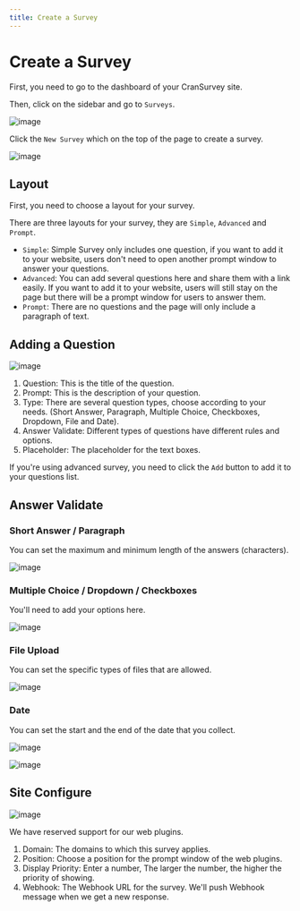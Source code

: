 ```yaml
---
title: Create a Survey
---
```


# Create a Survey

First, you need to go to the dashboard of your CranSurvey site.

Then, click on the sidebar and go to `Surveys`.

![image](https://github.com/ocoke/csur-site/assets/71591824/edd1366e-1869-4b44-af5e-ef62909b5a1b)

Click the `New Survey` which on the top of the page to create a survey.

![image](https://github.com/ocoke/csur-site/assets/71591824/31254486-8987-4355-99e3-11fc240015f8)

## Layout

First, you need to choose a layout for your survey.

There are three layouts for your survey, they are `Simple`, `Advanced` and `Prompt`.

- `Simple`: Simple Survey only includes one question, if you want to add it to your website, users don't need to open another prompt window to answer your questions.
- `Advanced`: You can add several questions here and share them with a link easily. If you want to add it to your website, users will still stay on the page but there will be a prompt window for users to answer them.
- `Prompt`: There are no questions and the page will only include a paragraph of text.

## Adding a Question

![image](https://github.com/ocoke/csur-site/assets/71591824/e7fc5883-a50c-44e0-bc1e-ba4332e8e65b)

1. Question: This is the title of the question.
2. Prompt: This is the description of your question.
3. Type: There are several question types, choose according to your needs. (Short Answer, Paragraph, Multiple Choice, Checkboxes, Dropdown, File and Date).
4. Answer Validate: Different types of questions have different rules and options.
5. Placeholder: The placeholder for the text boxes.

If you're using advanced survey, you need to click the `Add` button to add it to your questions list.

## Answer Validate

### Short Answer / Paragraph

You can set the maximum and minimum length of the answers (characters).

![image](https://github.com/ocoke/csur-site/assets/71591824/f2f2e880-edfe-48db-aef7-af4ae7a74da1)


### Multiple Choice / Dropdown / Checkboxes

You'll need to add your options here.

![image](https://github.com/ocoke/csur-site/assets/71591824/4e53793e-9949-4471-8f77-ba8f590333fb)


### File Upload

You can set the specific types of files that are allowed.

![image](https://github.com/ocoke/csur-site/assets/71591824/38aab540-e7f2-424c-ba21-a39db0844813)


### Date

You can set the start and the end of the date that you collect.

![image](https://github.com/ocoke/csur-site/assets/71591824/d879c0c3-041d-43a0-b4ca-93faabb803a2)

![image](https://github.com/ocoke/csur-site/assets/71591824/27c64c1c-7b04-4c94-a484-db1e4b329348)

## Site Configure

![image](https://github.com/ocoke/csur-site/assets/71591824/25018c98-7f12-4ca3-9de1-dea76083ca3e)

We have reserved support for our web plugins.

1. Domain: The domains to which this survey applies.
2. Position: Choose a position for the prompt window of the web plugins.
3. Display Priority: Enter a number, The larger the number, the higher the priority of showing.
4. Webhook: The Webhook URL for the survey. We'll push Webhook message when we get a new response.



